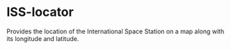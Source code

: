 # ISS-locator
Provides the location of the International Space Station on a map along with its longitude and latitude.

